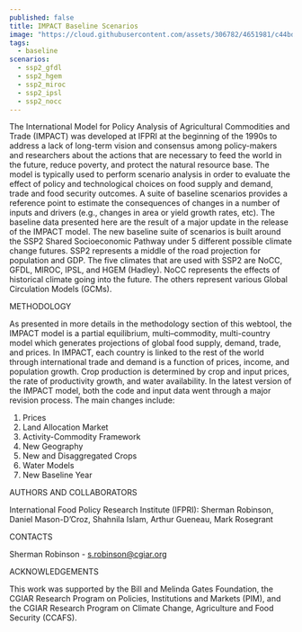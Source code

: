 ```yaml
---
published: false
title: IMPACT Baseline Scenarios
image: "https://cloud.githubusercontent.com/assets/306782/4651981/c44bd396-54a0-11e4-8fb9-22e9e2bf0ca8.png"
tags:
  - baseline
scenarios:
  - ssp2_gfdl
  - ssp2_hgem
  - ssp2_miroc
  - ssp2_ipsl
  - ssp2_nocc
---
```


The International Model for Policy Analysis of Agricultural Commodities and Trade (IMPACT) was developed at IFPRI at the beginning of the 1990s to address a lack of long-term vision and consensus among policy-makers and researchers about the actions that are necessary to feed the world in the future, reduce poverty, and protect the natural resource base. The model is typically used to perform scenario analysis in order to evaluate the effect of policy and technological choices on food supply and demand, trade and food security outcomes. A suite of baseline scenarios provides a reference point to estimate the consequences of changes in a number of inputs and drivers (e.g., changes in area or yield growth rates, etc). The baseline data presented here are the result of a major update in the release of the IMPACT model. The new baseline suite of scenarios is built around the SSP2 Shared Socioeconomic Pathway under 5 different possible climate change futures. SSP2 represents a middle of the road projection for population and GDP. The five climates that are used with SSP2 are NoCC, GFDL, MIROC, IPSL, and HGEM (Hadley). NoCC represents the effects of historical climate going into the future. The others represent various Global Circulation Models (GCMs).

METHODOLOGY

As presented in more details in the methodology section of this webtool, the IMPACT model is a partial equilibrium, multi–commodity, multi-country model which generates projections of global food supply, demand, trade, and prices. In IMPACT, each country is linked to the rest of the world through international trade and demand is a function of prices, income, and population growth. Crop production is determined by crop and input prices, the rate of productivity growth, and water availability.
In the latest version of the IMPACT model, both the code and input data went through a major revision process. The main changes include:
1.	Prices
2.	Land Allocation Market
3.	Activity-Commodity Framework
4.	New Geography
5.	New and Disaggregated Crops
6.	Water Models
7.	New Baseline Year


AUTHORS AND COLLABORATORS

International Food Policy Research Institute (IFPRI): Sherman Robinson, Daniel Mason-D’Croz, Shahnila Islam, Arthur Gueneau, Mark Rosegrant

CONTACTS

Sherman Robinson - s.robinson@cgiar.org

ACKNOWLEDGEMENTS

This work was supported by the Bill and Melinda Gates Foundation, the CGIAR Research Program on Policies, Institutions and Markets (PIM), and the CGIAR Research Program on Climate Change, Agriculture and Food Security (CCAFS).
